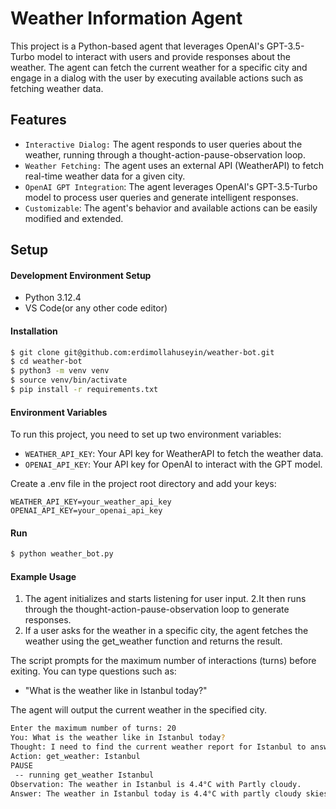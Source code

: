 # Weather Information Agent

This project is a Python-based agent that leverages OpenAI's GPT-3.5-Turbo model to interact with users and provide responses about the weather. The agent can fetch the current weather for a specific city and engage in a dialog with the user by executing available actions such as fetching weather data.

## Features

- `Interactive Dialog:` The agent responds to user queries about the weather, running through a thought-action-pause-observation loop.
- `Weather Fetching:` The agent uses an external API (WeatherAPI) to fetch real-time weather data for a given city.
- `OpenAI GPT Integration`: The agent leverages OpenAI's GPT-3.5-Turbo model to process user queries and generate intelligent responses.
- `Customizable`: The agent's behavior and available actions can be easily modified and extended.

## Setup

#### Development Environment Setup

- Python 3.12.4
- VS Code(or any other code editor)

#### Installation

```bash
$ git clone git@github.com:erdimollahuseyin/weather-bot.git
$ cd weather-bot
$ python3 -m venv venv
$ source venv/bin/activate
$ pip install -r requirements.txt
```

#### Environment Variables

To run this project, you need to set up two environment variables:

- `WEATHER_API_KEY`: Your API key for WeatherAPI to fetch the weather data.
- `OPENAI_API_KEY`: Your API key for OpenAI to interact with the GPT model.

Create a .env file in the project root directory and add your keys:

```ìni
WEATHER_API_KEY=your_weather_api_key
OPENAI_API_KEY=your_openai_api_key
```

#### Run

```bash
$ python weather_bot.py
```

#### Example Usage

1. The agent initializes and starts listening for user input.
2.It then runs through the thought-action-pause-observation loop to generate responses.
3. If a user asks for the weather in a specific city, the agent fetches the weather using the get_weather function and returns the result.

The script prompts for the maximum number of interactions (turns) before exiting. You can type questions such as:

- "What is the weather like in Istanbul today?"

The agent will output the current weather in the specified city.

```bash
Enter the maximum number of turns: 20
You: What is the weather like in Istanbul today?
Thought: I need to find the current weather report for Istanbul to answer the question accurately.  
Action: get_weather: Istanbul  
PAUSE
 -- running get_weather Istanbul  
Observation: The weather in Istanbul is 4.4°C with Partly cloudy.
Answer: The weather in Istanbul today is 4.4°C with partly cloudy skies.
```
